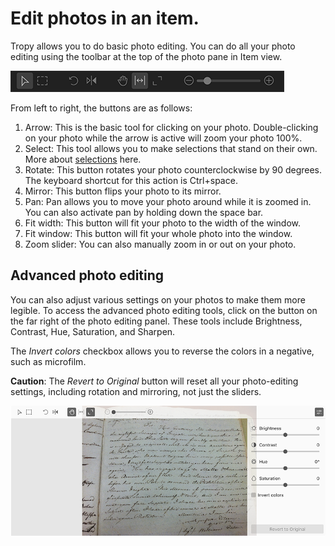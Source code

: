 # Edit photos in an item.

Tropy allows you to do basic photo editing. You can do all your photo editing using the toolbar at the top of the photo pane in Item view.

![](../.gitbook/assets/esper.png)

From left to right, the buttons are as follows:

1. Arrow:  This is the basic tool for clicking on your photo. Double-clicking on your photo while the arrow is active will zoom your photo 100%.
2. Select: This tool allows you to make selections that stand on their own. More about [selections](selections.md) here.
3. Rotate: This button rotates your photo counterclockwise by 90 degrees. The keyboard shortcut for this action is Ctrl+space.
4. Mirror: This button flips your photo to its mirror.
5. Pan: Pan allows you to move your photo around while it is zoomed in. You can also activate pan by holding down the space bar.
6. Fit width: This button will fit your photo to the width of the window.
7. Fit window: This button will fit your whole photo into the window.
8. Zoom slider: You can also manually zoom in or out on your photo.

## Advanced photo editing

You can also adjust various settings on your photos to make them more legible. To access the advanced photo editing tools, click on the button on the far right of the photo editing panel. These tools include Brightness, Contrast, Hue, Saturation, and Sharpen.

The _Invert colors_ checkbox allows you to reverse the colors in a negative, such as microfilm.

**Caution**: The _Revert to Original_ button will reset all your photo-editing settings, including rotation and mirroring, not just the sliders.

![](../.gitbook/assets/photo-editing.png)


